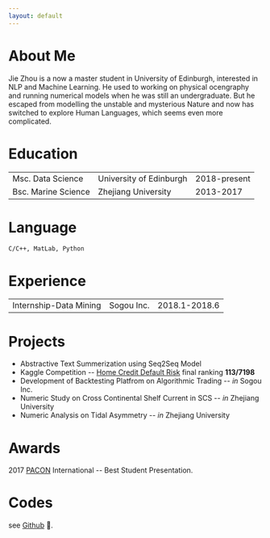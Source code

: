 ```yaml
---
layout: default
---
```


# About Me
Jie Zhou is a now a master student in University of Edinburgh, interested in NLP and Machine Learning. He used to working on physical ocengraphy and running numerical models when he was still an undergraduate. But he escaped from modelling the unstable and mysterious Nature and now has switched to explore Human Languages, which seems even more complicated.

# Education
|                   |                        |             |
|:------------------|:-----------------------|:------------|
|Msc. Data Science  | University of Edinburgh| 2018-present|
|Bsc. Marine Science| Zhejiang University    | 2013-2017   |

# Language
```
C/C++, MatLab, Python
```
# Experience
|                      |                   |              |
|:---------------------|:------------------|:-------------|
|Internship-Data Mining| Sogou Inc.        | 2018.1-2018.6|

# Projects
* Abstractive Text Summerization using Seq2Seq Model
* Kaggle Competition -- [Home Credit Default Risk](https://www.kaggle.com/c/home-credit-default-risk) final ranking **113/7198**
* Development of Backtesting Platfrom on Algorithmic Trading -- _in_ Sogou Inc.
* Numeric Study on Cross Continental Shelf Current in SCS  -- _in_ Zhejiang University
* Numeric Analysis on Tidal Asymmetry -- _in_ Zhejiang University

# Awards
2017 [PACON](http://blog.hawaii.edu/pacon/about/organization/) International -- Best Student Presentation.

# Codes
see [Github](https://github.com/JZ95) 🍺.